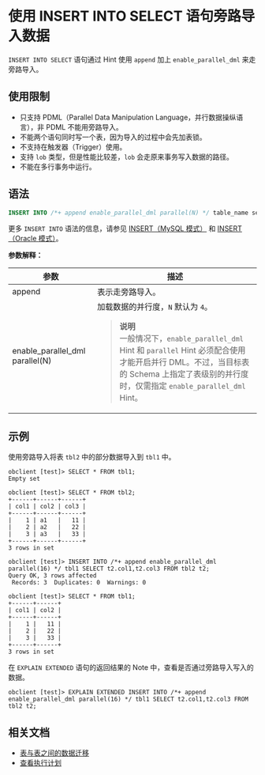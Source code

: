 # 使用 INSERT INTO SELECT 语句旁路导入数据

`INSERT INTO SELECT` 语句通过 Hint 使用 `append` 加上 `enable_parallel_dml` 来走旁路导入。

## 使用限制

* 只支持 PDML（Parallel Data Manipulation Language，并行数据操纵语言），非 PDML 不能用旁路导入。
* 不能两个语句同时写一个表，因为导入的过程中会先加表锁。
* 不支持在触发器（Trigger）使用。
* 支持 `lob` 类型，但是性能比较差，`lob` 会走原来事务写入数据的路径。
* 不能在多行事务中运行。

## 语法

```sql
INSERT INTO /*+ append enable_parallel_dml parallel(N) */ table_name select_sentence
```

更多 `INSERT INTO` 语法的信息，请参见 [INSERT（MySQL 模式）](../../7.reference/4.development-reference/1.sql-syntax/2.common-tenant-of-mysql-mode/6.sql-statement-of-mysql-mode/57.insert-of-mysql-mode.md) 和 [INSERT（Oracle 模式）](../../7.reference/4.development-reference/1.sql-syntax/3.common-tenant-of-oracle-mode/9.sql-statement-of-oracle-mode/2.dml-of-oracle-mode/2.insert-of-oracle-mode.md)。

**参数解释：**

|参数|描述|
|------|------|
| append | 表示走旁路导入。|
| enable_parallel_dml parallel(N) | 加载数据的并行度，`N` 默认为 `4`。<blockquote><b>说明</b></br>一般情况下，`enable_parallel_dml` Hint 和 `parallel` Hint 必须配合使用才能开启并行 DML。不过，当目标表的 Schema 上指定了表级别的并行度时，仅需指定 `enable_parallel_dml` Hint。</blockquote>|

## 示例

使用旁路导入将表 `tbl2` 中的部分数据导入到 `tbl1` 中。

```shell
obclient [test]> SELECT * FROM tbl1;
Empty set

obclient [test]> SELECT * FROM tbl2;
+------+------+------+
| col1 | col2 | col3 |
+------+------+------+
|    1 | a1   |   11 |
|    2 | a2   |   22 |
|    3 | a3   |   33 |
+------+------+------+
3 rows in set

obclient [test]> INSERT INTO /*+ append enable_parallel_dml parallel(16) */ tbl1 SELECT t2.col1,t2.col3 FROM tbl2 t2;
Query OK, 3 rows affected
 Records: 3  Duplicates: 0  Warnings: 0

obclient [test]> SELECT * FROM tbl1;
+------+------+
| col1 | col2 |
+------+------+
|    1 |   11 |
|    2 |   22 |
|    3 |   33 |
+------+------+
3 rows in set
```

在 `EXPLAIN EXTENDED` 语句的返回结果的 Note 中，查看是否通过旁路导入写入的数据。

```shell
obclient [test]> EXPLAIN EXTENDED INSERT INTO /*+ append enable_parallel_dml parallel(16) */ tbl1 SELECT t2.col1,t2.col3 FROM tbl2 t2;
```

## 相关文档

* [表与表之间的数据迁移](../10.use-sql-statements-migrate-data/1.data-migration-between-tables.md)
* [查看执行计划](../../3.develop/1.application-development-of-mysql-mode/4.read-data-of-mysql-mode/9.execution-plan-of-mysql-mode/1.view-the-execution-plan-of-mysql-mode.md)
